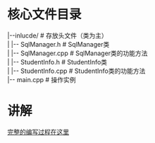 # 核心文件目录
|--inlucde/  # 存放头文件（类为主）  
| |-- SqlManager.h # SqlManager类  
| |-- SqlManager.cpp # SqlManager类的功能方法  
| |-- StudentInfo.h # StudentInfo类  
| |-- StudentInfo.cpp # StudentInfo类的功能方法  
|-- main.cpp # 操作实例  
  
  
# 讲解 

[完整的编写过程在这里](https://tech.chivas-regal.top/blogs/cppbases/mysql/mysqlmanager.html#库方法)